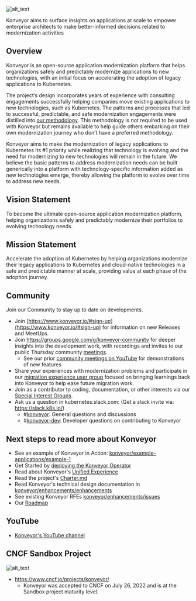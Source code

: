 ![alt_text](/profile/img/konveyor_header.png "image_tooltip")

Konveyor aims to surface insights on applications at scale to empower enterprise architects to make better-informed decisions related to modernization activities

## Overview
Konveyor is an open-source application modernization platform that helps organizations safely and predictably modernize applications to new technologies, with an initial focus on accelerating the adoption of legacy applications to Kubernetes.

The project’s design incorporates years of experience with consulting engagements successfully helping companies move existing applications to new technologies, such as Kubernetes. The patterns and processes that led to successful, predictable, and safe modernization engagements were distilled into [our methodology](https://github.com/konveyor/methodology). This methodology is not required to be used with Konveyor but remains available to help guide others embarking on their own modernization journey who don’t have a preferred methodology.

Konveyor aims to make the modernization of legacy applications to Kubernetes its #1 priority while realizing that technology is evolving and the need for modernizing to new technologies will remain in the future.  We believe the basic patterns to address modernization needs can be built generically into a platform with technology-specific information added as new technologies emerge, thereby allowing the platform to evolve over time to address new needs.


## Vision Statement

To become the ultimate open-source application modernization platform, helping organizations safely and predictably modernize their portfolios to evolving technology needs.

## Mission Statement

Accelerate the adoption of Kubernetes by helping organizations modernize their legacy applications to Kubernetes and cloud-native technologies in a safe and predictable manner at scale, providing value at each phase of the adoption journey.

## Community

Join our Community to stay up to date on developments.
* Join [https://www.konveyor.io/#sign-up](https://www.konveyor.io/#sign-up) for information on new Releases and MeetUps.
* Join https://groups.google.com/g/konveyor-community for deeper insights into the development work, with recordings and invites to our public Thursday community [meetings](https://github.com/konveyor/community#meetings).
  * See our prior [community meetings on YouTube](https://www.youtube.com/watch?v=sB0llm1ef8E&list=PL4aUFFbk56EOWBwS9qvEKDn8CAMXDfdw0) for demonstrations of new features
* Share your experiences with modernization problems and participate in our [migration experience user group](https://github.com/konveyor/community/tree/main/ug-migration-experience) focused on bringing learnings back into Konveyor to help ease future migration work. 
* Join as a contributor to coding, documentation, or other interests via our [Special Interest Groups](https://github.com/konveyor/community#konveyor-sig-meetings).
* Ask us a question in kubernetes.slack.com:  (Get a slack invite via: https://slack.k8s.io/)
  * #[konveyor](https://kubernetes.slack.com/archives/CR85S82A2): General questions and discussions
  * #[konveyor-dev](https://kubernetes.slack.com/archives/C04QZJFQ0UA): Developer questions on contributing to Konveyor


## Next steps to read more about Konveyor

* See an example of Konveyor in Action: [konveyor/example-applications/example-1](https://github.com/konveyor/example-applications/tree/main/example-1)
* Get Started by [deploying the Konveyor Operator](https://github.com/konveyor/operator#konveyor-operator-installation-on-k8s)
* Read about Konveyor's [Unified Experience](https://github.com/konveyor/enhancements/tree/master/enhancements/unified_experience)
* Read the project's [Charter.md](https://github.com/konveyor/community/blob/main/Charter.md)
* Read Konveyor's technical design documentation in [konveyor/enhancements/enhancements](https://github.com/konveyor/enhancements/tree/master/enhancements)
* See existing Konveyor RFEs [konveyor/enhancements/issues](https://github.com/konveyor/enhancements/issues)
* Our [Roadmap](https://github.com/konveyor/enhancements/blob/master/ROADMAP.md)

## YouTube
* [Konveyor's YouTube channel](https://www.youtube.com/@konveyor361/videos)

## CNCF Sandbox Project
![alt_text](/profile/img/cncf_icon.png "image_tooltip")
* https://www.cncf.io/projects/konveyor/
  * Konveyor was accepted to CNCF on July 26, 2022 and is at the Sandbox project maturity level.

